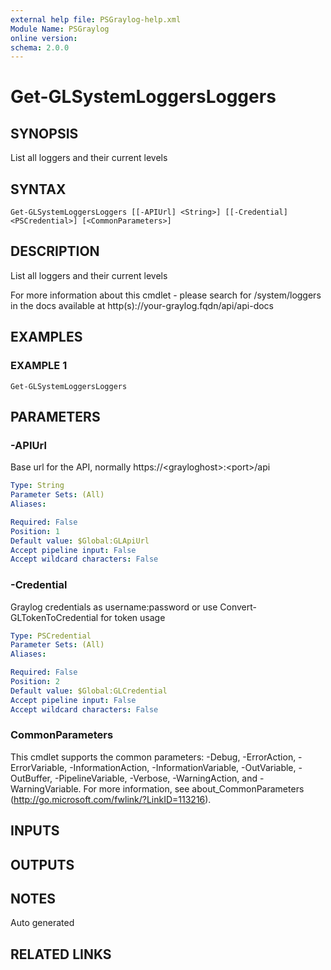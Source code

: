 ```yaml
---
external help file: PSGraylog-help.xml
Module Name: PSGraylog
online version:
schema: 2.0.0
---
```


# Get-GLSystemLoggersLoggers

## SYNOPSIS
List all loggers and their current levels

## SYNTAX

```
Get-GLSystemLoggersLoggers [[-APIUrl] <String>] [[-Credential] <PSCredential>] [<CommonParameters>]
```

## DESCRIPTION
List all loggers and their current levels


For more information about this cmdlet - please search for /system/loggers in the docs available at http(s)://your-graylog.fqdn/api/api-docs

## EXAMPLES

### EXAMPLE 1
```
Get-GLSystemLoggersLoggers
```

## PARAMETERS

### -APIUrl
Base url for the API, normally https://\<grayloghost\>:\<port\>/api

```yaml
Type: String
Parameter Sets: (All)
Aliases:

Required: False
Position: 1
Default value: $Global:GLApiUrl
Accept pipeline input: False
Accept wildcard characters: False
```

### -Credential
Graylog credentials as username:password or use Convert-GLTokenToCredential for token usage

```yaml
Type: PSCredential
Parameter Sets: (All)
Aliases:

Required: False
Position: 2
Default value: $Global:GLCredential
Accept pipeline input: False
Accept wildcard characters: False
```

### CommonParameters
This cmdlet supports the common parameters: -Debug, -ErrorAction, -ErrorVariable, -InformationAction, -InformationVariable, -OutVariable, -OutBuffer, -PipelineVariable, -Verbose, -WarningAction, and -WarningVariable. For more information, see about_CommonParameters (http://go.microsoft.com/fwlink/?LinkID=113216).

## INPUTS

## OUTPUTS

## NOTES
Auto generated

## RELATED LINKS
